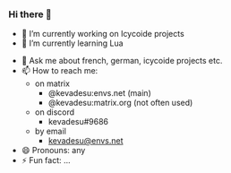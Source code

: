 ### Hi there 👋

<!--
**kevadesu/kevadesu** is a ✨ _special_ ✨ repository because its `README.md` (this file) appears on your GitHub profile.
-->

<!--Here are some ideas to get you started:-->

- 🔭 I’m currently working on Icycoide projects
- 🌱 I’m currently learning Lua
<!--- 👯 I’m looking to collaborate on ...-->
<!--- 🤔 I’m looking for help with ...-->
- 💬 Ask me about french, german, icycoide projects etc.
- 📫 How to reach me:
  - on matrix
    - @kevadesu:envs.net (main)
    - @kevadesu:matrix.org (not often used)
  - on discord
    - kevadesu#9686
  - by email
    - kevadesu@envs.net
- 😄 Pronouns: any
- ⚡ Fun fact: ...
